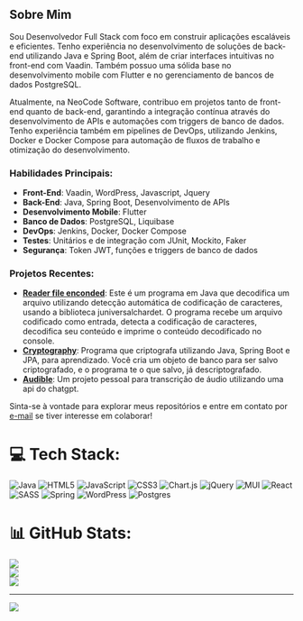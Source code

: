 ## Sobre Mim

Sou Desenvolvedor Full Stack com foco em construir aplicações escaláveis e eficientes. Tenho experiência no desenvolvimento de soluções de back-end utilizando Java e Spring Boot, além de criar interfaces intuitivas no front-end com Vaadin. Também possuo uma sólida base no desenvolvimento mobile com Flutter e no gerenciamento de bancos de dados PostgreSQL.

Atualmente, na NeoCode Software, contribuo em projetos tanto de front-end quanto de back-end, garantindo a integração contínua através do desenvolvimento de APIs e automações com triggers de banco de dados. Tenho experiência também em pipelines de DevOps, utilizando Jenkins, Docker e Docker Compose para automação de fluxos de trabalho e otimização do desenvolvimento.

### Habilidades Principais:
- **Front-End**: Vaadin, WordPress, Javascript, Jquery
- **Back-End**: Java, Spring Boot, Desenvolvimento de APIs
- **Desenvolvimento Mobile**: Flutter
- **Banco de Dados**: PostgreSQL, Liquibase
- **DevOps**: Jenkins, Docker, Docker Compose
- **Testes**: Unitários e de integração com JUnit, Mockito, Faker
- **Segurança**: Token JWT, funções e triggers de banco de dados

### Projetos Recentes:
- **[Reader file enconded](https://github.com/GustavoTBett/ReaderFileEnconded)**: Este é um programa em Java que decodifica um arquivo utilizando detecção automática de codificação de caracteres, usando a biblioteca juniversalchardet. O programa recebe um arquivo codificado como entrada, detecta a codificação de caracteres, decodifica seu conteúdo e imprime o conteúdo decodificado no console.
- **[Cryptography](https://github.com/GustavoTBett/cryptography)**: Programa que criptografa utilizando Java, Spring Boot e JPA, para aprendizado. Você cria um objeto de banco para ser salvo criptografado, e o programa te o que salvo, já descriptografado.
- **[Audible](https://github.com/GustavoTBett/Audible)**: Um projeto pessoal para transcrição de áudio utilizando uma api do chatgpt.

Sinta-se à vontade para explorar meus repositórios e entre em contato por [e-mail](mailto:gustavotaufembachbtt@gmail.com) se tiver interesse em colaborar!




# 💻 Tech Stack:
![Java](https://img.shields.io/badge/java-%23ED8B00.svg?style=for-the-badge&logo=openjdk&logoColor=white) ![HTML5](https://img.shields.io/badge/html5-%23E34F26.svg?style=for-the-badge&logo=html5&logoColor=white) ![JavaScript](https://img.shields.io/badge/javascript-%23323330.svg?style=for-the-badge&logo=javascript&logoColor=%23F7DF1E) ![CSS3](https://img.shields.io/badge/css3-%231572B6.svg?style=for-the-badge&logo=css3&logoColor=white) ![Chart.js](https://img.shields.io/badge/chart.js-F5788D.svg?style=for-the-badge&logo=chart.js&logoColor=white) ![jQuery](https://img.shields.io/badge/jquery-%230769AD.svg?style=for-the-badge&logo=jquery&logoColor=white) ![MUI](https://img.shields.io/badge/MUI-%230081CB.svg?style=for-the-badge&logo=mui&logoColor=white) ![React](https://img.shields.io/badge/react-%2320232a.svg?style=for-the-badge&logo=react&logoColor=%2361DAFB) ![SASS](https://img.shields.io/badge/SASS-hotpink.svg?style=for-the-badge&logo=SASS&logoColor=white) ![Spring](https://img.shields.io/badge/spring-%236DB33F.svg?style=for-the-badge&logo=spring&logoColor=white) ![WordPress](https://img.shields.io/badge/WordPress-%23117AC9.svg?style=for-the-badge&logo=WordPress&logoColor=white) ![Postgres](https://img.shields.io/badge/postgres-%23316192.svg?style=for-the-badge&logo=postgresql&logoColor=white)
# 📊 GitHub Stats:
![](https://github-readme-stats.vercel.app/api?username=GustavoTBett&theme=dark&hide_border=false&include_all_commits=false&count_private=false)<br/>
![](https://github-readme-streak-stats.herokuapp.com/?user=GustavoTBett&theme=dark&hide_border=false)<br/>
![](https://github-readme-stats.vercel.app/api/top-langs/?username=GustavoTBett&theme=dark&hide_border=false&include_all_commits=false&count_private=false&layout=compact)

---
[![](https://visitcount.itsvg.in/api?id=GustavoTBett&icon=0&color=0)](https://visitcount.itsvg.in)

<!-- Proudly created with GPRM ( https://gprm.itsvg.in ) -->
